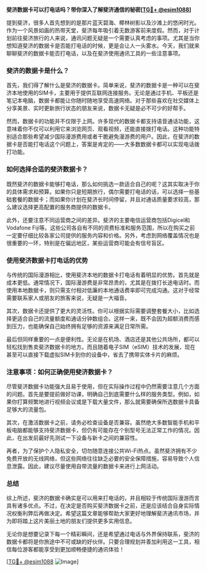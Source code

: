 **斐济数据卡可以打电话吗？带你深入了解斐济通信的秘密[[TG💪+ @esim1088](https://t.me/s/esim1088)]**

提到斐济，很多人首先想到的是那片蓝天碧海、椰林树影以及沙滩上的悠闲时光。作为一个风景如画的热带天堂，斐济每年吸引着无数游客前来度假。然而，对于计划前往斐济旅行的人来说，通讯问题无疑是一个需要认真考虑的事项。尤其是当你想知道斐济的数据卡是否能打电话的时候，更是会让人一头雾水。今天，我们就来聊聊斐济的数据卡能否打电话，以及在斐济使用通讯工具的一些注意事项。

### 斐济的数据卡是什么？

首先，我们得了解什么是斐济的数据卡。简单来说，斐济的数据卡是一种可以在斐济本地使用的SIM卡，主要用于提供互联网连接服务。无论是通过手机、平板还是笔记本电脑，数据卡都能让你随时随地享受高速网络。对于那些喜欢在社交媒体上分享美景、实时更新旅行状态的朋友来说，数据卡无疑是必不可少的好帮手。

然而，数据卡的功能并不仅限于上网。许多现代的数据卡都支持语音通话功能，这意味着你不仅可以利用它来浏览网页、观看视频，还能直接拨打电话。这种功能特别适合那些希望减少国际漫游费用或者干脆避免漫游费的用户。因此，在斐济的数据卡是否能打电话这个问题上，答案是肯定的——大多数数据卡都可以实现电话拨打功能。

### 如何选择合适的斐济数据卡？

既然斐济的数据卡能够打电话，那么如何挑选一款适合自己的呢？这其实取决于你的具体需求和预算。如果你只是短期旅行，偶尔需要打电话的话，可以选择一些基础套餐的数据卡；而如果你计划在斐济长时间停留，并且对通话质量要求较高，那么建议选择更高配置的服务商提供的数据卡。

此外，还要注意不同运营商之间的差异。斐济的主要电信运营商包括Digicel和Vodafone Fiji等。这些公司各自有不同的资费标准和服务范围，所以在购买之前一定要仔细比较各家公司提供的服务内容和价格。另外，考虑到网络覆盖情况也是很重要的一环，特别是在偏远地区，某些运营商可能会有信号盲区。

### 使用斐济数据卡打电话的优势

与传统的国际漫游相比，使用斐济本地的数据卡打电话有着明显的优势。首先就是成本更低。通常情况下，国际漫游费是非常昂贵的，尤其是在拨打长途电话时。而使用本地数据卡，则只需支付相对低廉的本地通话费率即可完成沟通。这对于经常需要联系家人或朋友的旅客来说，无疑是一大福音。

其次，数据卡还提供了更大的灵活性。你可以根据实际需要调整套餐大小，比如选择更适合自己的流量额度和通话分钟数组合。这样一来，既不会因为超额消费而感到压力，也能确保自己始终拥有足够的资源来满足日常所需。

最后但同样重要的一点是便利性。无论是在机场、酒店还是其他公共场所，都可以轻松找到售卖斐济数据卡的地方。而且随着电子SIM（eSIM）技术的发展，现在甚至可以直接下载虚拟SIM卡到你的设备中，省去了携带实体卡片的麻烦。

### 注意事项：如何正确使用斐济数据卡？

尽管斐济数据卡功能强大且易于使用，但在实际操作过程中仍然需要注意几个方面的问题。首先是要提前做好功课，明确自己到底需要什么样的服务类型。例如，如果你打算频繁地进行视频会议或是下载大量文件，那么就需要确保所选数据卡具备足够大的流量包。

其次，在激活数据卡之前，请务必检查设备是否兼容。虽然绝大多数智能手机和平板电脑都能够支持斐济数据卡，但仍有可能存在个别型号无法正常工作的情况。因此，在出发前最好先测试一下设备与新卡之间的兼容性。

再者，为了保护个人隐私安全，切勿随意连接公共Wi-Fi热点。虽然斐济拥有不少免费开放的无线网络，但这些网络往往缺乏必要的安全保障措施，容易导致个人信息泄露。因此，建议尽量使用自带流量的数据卡来进行上网活动。

### 总结

综上所述，斐济的数据卡确实是可以用来打电话的，并且相较于传统国际漫游而言具有诸多优点。不过，在决定是否购买斐济数据卡之前，还是应该结合自身实际情况权衡利弊后再做决定。希望这篇文章能够帮助大家更好地理解斐济通讯市场，并为即将踏上这片美丽土地的朋友们提供更多实用信息。

无论你是想要记录下每一个精彩瞬间，还是希望通过电话与外界保持联系，斐济的数据卡都将是你旅途中不可或缺的好伙伴。只要合理规划并善加利用这一工具，相信每位游客都能享受到更加顺畅便捷的通讯体验！

[[TG💪+ @esim1088](https://t.me/s/esim1088) ![Image](https://i.postimg.cc/4NQfJmqS/Snipaste-2025-05-13-00-14-12.png)]
